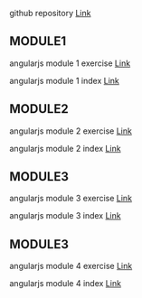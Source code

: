 github repository
[Link](https://github.com/maskator/angularjs)

MODULE1
-----------------------------------------------

angularjs module 1 exercise [Link](https://maskator.github.io/angularjs/module1/)

angularjs module 1 index 
[Link](https://github.com/maskator/angularjs/blob/master/module1/index.html)

MODULE2
----------------------------------------------

angularjs module 2 exercise [Link](https://maskator.github.io/angularjs/module2/)

angularjs module 2 index 
[Link](https://github.com/maskator/angularjs/blob/master/module2/index.html)

MODULE3
---------------------------------------------

angularjs module 3 exercise [Link](https://maskator.github.io/angularjs/module3/)

angularjs module 3 index 
[Link](https://github.com/maskator/angularjs/blob/master/module3/index.html)

MODULE3
---------------------------------------------

angularjs module 4 exercise [Link](https://maskator.github.io/angularjs/module4/)

angularjs module 4 index 
[Link](https://github.com/maskator/angularjs/blob/master/module4/index.html)






